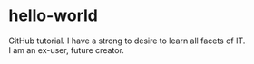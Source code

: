 # hello-world
GitHub tutorial.
I have a strong to desire to learn all facets of IT.  
I am an ex-user, future creator.
